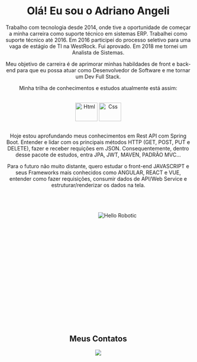 <div align="center">
  <h1>Olá! Eu sou o Adriano Angeli</h1>
  <p>
  Trabalho com tecnologia desde 2014, onde tive a oportunidade de começar a minha carreira como suporte técnico em sistemas ERP. Trabalhei como suporte técnico até 2016.
  Em 2016 participei do processo seletivo para uma vaga de estágio de TI na WestRock. Fui aprovado. Em 2018 me tornei um Analista de Sistemas.
    
  Meu objetivo de carreira é de aprimorar minhas habildades de front e back-end para que eu possa atuar como Desenvolvedor de Software e me tornar um Dev Full Stack.
  </p>
  <p>Minha trilha de conhecimentos e estudos atualmente está assim:</p>
<div style="display: inline_block"><br>
  <img align="center" alt="Html" height="50" width="60" src="https://cdn.jsdelivr.net/gh/devicons/devicon/icons/java/java-original.svg">
  <img align="center" alt="Css" height="50" width="60" src="https://cdn.jsdelivr.net/gh/devicons/devicon/icons/spring/spring-original-wordmark.svg">
  <div style="display: inline_block"><br>
   <p>Hoje estou aprofundando meus conhecimentos em Rest API com Spring Boot. Entender e lidar com os principais métodos HTTP (GET, POST, PUT e DELETE), fazer e receber requições em JSON. Consequentemente, dentro desse pacote de estudos, entra JPA, JWT, MAVEN, PADRÃO MVC...</p>
  
  <p>Para o futuro não muito distante, quero estudar o front-end JAVASCRIPT e seus Frameworks mais conhecidos como ANGULAR, REACT e VUE, entender como fazer requisições, consumir dados de API/Web Service e estruturar/renderizar os dados na tela.</p>
    
  <div style="display: inline_block"><br>

  
  <!-- <img align="center" alt="Vue" height="50" width="60" src="https://cdn.jsdelivr.net/gh/devicons/devicon/icons/vuejs/vuejs-original.svg">
  <img align="center" alt="React" height="50" width="60" src="https://raw.githubusercontent.com/devicons/devicon/master/icons/react/react-original.svg">
  <img align="center" alt="Node" height="50" width="60" src="https://cdn.jsdelivr.net/gh/devicons/devicon/icons/nodejs/nodejs-original.svg"> -->

</div><br><br>

<div align = "center" style="width:80%;height:0;padding-bottom:56%;position:relative;">
  <img src="https://media3.giphy.com/media/hrdX1BsUBq7DkGJCCd/giphy.gif?cid=ecf05e472y6qwj9kad97biqavrwteclsrky67he9jx2hbs82&rid=giphy.gif&ct=g" alt="Hello Robotic" style="position:absolute">
</div><br>

<!--<div align="center">
  <a href="https://github.com/angeliadriano">
  <img height="180em" src="https://github-readme-stats.vercel.app/api?username=angeliadriano&show_icons=true&theme=dracula&include_all_commits=true&count_private=true"/>
  <img height="180em" src="https://github-readme-stats.vercel.app/api/top-langs/?username=angeliadriano&layout=compact&langs_count=7&theme=dracula"/>
</div>-->

<h2>Meus Contatos</h2>

<div align="center">
  <a href="https://www.linkedin.com/in/adrianoangeli/" target="_blank"><img src="https://img.shields.io/badge/-LinkedIn-%230077B5?style=for-the-badge&logo=linkedin&logoColor=white" target="_blank"></a>

</div>

